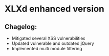 # XLXd enhanced version


## Chagelog:
- Mitigated several XSS vulnerabilities
- Updated vulnerable and outdated jQuery
- Implemented multi module filtering

